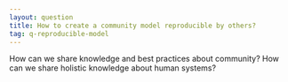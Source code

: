 ```yaml
---
layout: question
title: How to create a community model reproducible by others?
tag: q-reproducible-model
---
```


How can we share knowledge and best practices about community? How can we share holistic knowledge about human systems?

